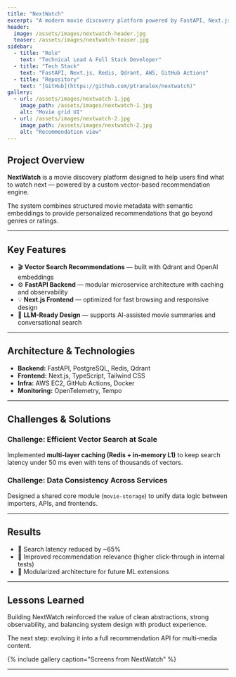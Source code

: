 ```yaml
---
title: "NextWatch"
excerpt: "A modern movie discovery platform powered by FastAPI, Next.js, and vector-based recommendations."
header:
  image: /assets/images/nextwatch-header.jpg
  teaser: /assets/images/nextwatch-teaser.jpg
sidebar:
  - title: "Role"
    text: "Technical Lead & Full Stack Developer"
  - title: "Tech Stack"
    text: "FastAPI, Next.js, Redis, Qdrant, AWS, GitHub Actions"
  - title: "Repository"
    text: "[GitHub](https://github.com/ptranalex/nextwatch)"
gallery:
  - url: /assets/images/nextwatch-1.jpg
    image_path: /assets/images/nextwatch-1.jpg
    alt: "Movie grid UI"
  - url: /assets/images/nextwatch-2.jpg
    image_path: /assets/images/nextwatch-2.jpg
    alt: "Recommendation view"
---
```


## Project Overview

**NextWatch** is a movie discovery platform designed to help users find what to watch next — powered by a custom vector-based recommendation engine.

The system combines structured movie metadata with semantic embeddings to provide personalized recommendations that go beyond genres or ratings.

---

## Key Features

- 🎬 **Vector Search Recommendations** — built with Qdrant and OpenAI embeddings
- ⚙️ **FastAPI Backend** — modular microservice architecture with caching and observability
- 💡 **Next.js Frontend** — optimized for fast browsing and responsive design
- 🧠 **LLM-Ready Design** — supports AI-assisted movie summaries and conversational search

---

## Architecture & Technologies

- **Backend:** FastAPI, PostgreSQL, Redis, Qdrant
- **Frontend:** Next.js, TypeScript, Tailwind CSS
- **Infra:** AWS EC2, GitHub Actions, Docker
- **Monitoring:** OpenTelemetry, Tempo

---

## Challenges & Solutions

### Challenge: Efficient Vector Search at Scale

Implemented **multi-layer caching (Redis + in-memory L1)** to keep search latency under 50 ms even with tens of thousands of vectors.

### Challenge: Data Consistency Across Services

Designed a shared core module (`movie-storage`) to unify data logic between importers, APIs, and frontends.

---

## Results

- 🚀 Search latency reduced by ~65%
- 🧠 Improved recommendation relevance (higher click-through in internal tests)
- 🧩 Modularized architecture for future ML extensions

---

## Lessons Learned

Building NextWatch reinforced the value of clean abstractions, strong observability, and balancing system design with product experience.

The next step: evolving it into a full recommendation API for multi-media content.

{% include gallery caption="Screens from NextWatch" %}

---

<!-- ## Links

- [Live Demo](https://alexsandbox.me)
- [GitHub Repository](https://github.com/ptranalex/nextwatch) -->
